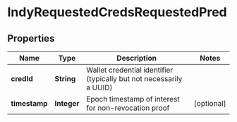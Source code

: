 

# IndyRequestedCredsRequestedPred


## Properties

Name | Type | Description | Notes
------------ | ------------- | ------------- | -------------
**credId** | **String** | Wallet credential identifier (typically but not necessarily a UUID) | 
**timestamp** | **Integer** | Epoch timestamp of interest for non-revocation proof |  [optional]



